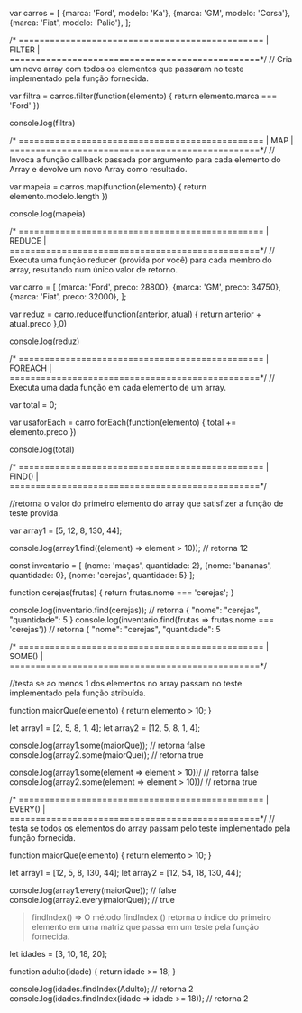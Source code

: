 var carros = [
	{marca: 'Ford', modelo: 'Ka'},
	{marca: 'GM', modelo: 'Corsa'},
	{marca: 'Fiat', modelo: 'Palio'},
];

/* ===============================================
|			FILTER      		  |
================================================*/
// Cria um novo array com todos os elementos que passaram no teste implementado pela função fornecida.

var filtra = carros.filter(function(elemento) {
	return elemento.marca === 'Ford'
})

console.log(filtra)



/* ===============================================
|			MAP    			  |
================================================*/
// Invoca a função callback passada por argumento para cada elemento do Array e devolve um novo Array como resultado.

var mapeia = carros.map(function(elemento) {
	return elemento.modelo.length
})

console.log(mapeia)



/* ===============================================
|			REDUCE   		  |
================================================*/
// Executa uma função reducer (provida por você) para cada membro do array, resultando num único valor de retorno.

var carro = [
	{marca: 'Ford', preco: 28800},
	{marca: 'GM', preco: 34750},
	{marca: 'Fiat', preco: 32000},
];

var reduz = carro.reduce(function(anterior, atual) {
	return anterior + atual.preco
},0)

console.log(reduz)



/* ===============================================
|			FOREACH   	          |
================================================*/
// Executa uma dada função em cada elemento de um array.

var total = 0;

var usaforEach = carro.forEach(function(elemento) {
	total += elemento.preco
})

console.log(total)



/* ===============================================
|			FIND()   	          |
================================================*/

//retorna o valor do primeiro elemento do array que satisfizer a função de teste provida.

var array1 = [5, 12, 8, 130, 44];

console.log(array1.find((element) => element > 10));  // retorna 12

const inventario = [
    {nome: 'maças', quantidade: 2},
    {nome: 'bananas', quantidade: 0},
    {nome: 'cerejas', quantidade: 5}
];

function cerejas(frutas) { 
    return frutas.nome === 'cerejas';
}

console.log(inventario.find(cerejas)); // retorna { "nome": "cerejas", "quantidade": 5 }
console.log(inventario.find(frutas => frutas.nome === 'cerejas')) // retorna { "nome": "cerejas", "quantidade": 5



/* ===============================================
|			SOME()   	          |
================================================*/

//testa se ao menos 1 dos elementos no array passam no teste implementado pela função atribuída.

function maiorQue(elemento) {
  return elemento > 10;
}

let array1 = [2, 5, 8, 1, 4];
let array2 = [12, 5, 8, 1, 4];

console.log(array1.some(maiorQue)); // retorna false
console.log(array2.some(maiorQue)); // retorna true

console.log(array1.some(element => element > 10))/  // retorna false
console.log(array2.some(element => element > 10))/  // retorna true



/* ===============================================
|			EVERY()   	          |
================================================*/
// testa se todos os elementos do array passam pelo teste implementado pela função fornecida.

function maiorQue(elemento) {
  return elemento > 10;
}

let array1 = [12, 5, 8, 130, 44];
let array2 = [12, 54, 18, 130, 44];

console.log(array1.every(maiorQue)); // false
console.log(array2.every(maiorQue)); // true


> findIndex() => O método findIndex () retorna o índice do primeiro elemento em uma matriz que passa em um teste pela função fornecida.


let idades = [3, 10, 18, 20];

function adulto(idade) {
  return idade >= 18;
}

console.log(idades.findIndex(Adulto); // retorna 2
console.log(idades.findIndex(idade => idade >= 18)); // retorna 2
